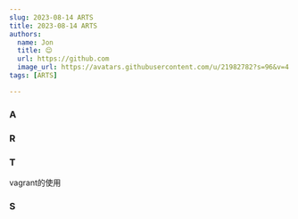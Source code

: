 ```yaml
---
slug: 2023-08-14 ARTS
title: 2023-08-14 ARTS
authors:
  name: Jon
  title: 😌
  url: https://github.com
  image_url: https://avatars.githubusercontent.com/u/21982782?s=96&v=4
tags: [ARTS]

---
```


### A



### R


### T

vagrant的使用

### S


